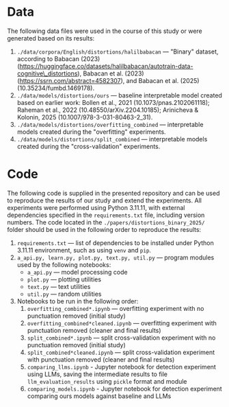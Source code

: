 # Data
The following data files were used in the course of this study or were generated based on its results:

1. `./data/corpora/English/distortions/halilbabacan` — "Binary" dataset, according to Babacan (2023) (https://huggingface.co/datasets/halilbabacan/autotrain-data-cognitive\_distortions), Babacan et al. (2023) (https://ssrn.com/abstract=4582307), and Babacan et al. (2025) (10.35234/fumbd.1469178).
2. `./data/models/distortions/ours` — baseline interpretable model created based on earlier work: Bollen et al., 2021 (10.1073/pnas.2102061118); Raheman et al., 2022 (10.48550/arXiv.2204.10185); Arinicheva & Kolonin, 2025 (10.1007/978-3-031-80463-2\_31).
3. `./data/models/distortions/overfitting_combined` — interpretable models created during the "overfitting" experiments.
4. `./data/models/distortions/split_combined` — interpretable models created during the "cross-validation" experiments.

# Code
The following code is supplied in the presented repository and can be used to reproduce the results of our study and extend the experiments. All experiments were performed using Python 3.11.11, with external dependencies specified in the `requirements.txt` file, including version numbers. The code located in the `./papers/distortions_binary_2025/` folder should be used in the following order to reproduce the results:

1. `requirements.txt` — list of dependencies to be installed under Python 3.11.11 environment, such as using `venv` and `pip`.
2. `a_api.py, learn.py, plot.py, text.py, util.py` — program modules used by the following notebooks:
   - `a_api.py` — model processing code
   - `plot.py` — plotting utilities
   - `text.py` — text utilities
   - `util.py` — random utilities
3. Notebooks to be run in the following order:
   1. `overfitting_combined*.ipynb` — overfitting experiment with no punctuation removed (initial study)
   2. `overfitting_combined*cleaned.ipynb` — overfitting experiment with punctuation removed (cleaner and final results)
   3. `split_combined*.ipynb` — split cross-validation experiment with no punctuation removed (initial study)
   4. `split_combined*cleaned.ipynb` — split cross-validation experiment with punctuation removed (cleaner and final results)
   5. `comparing_llms.ipynb` - Jupyter notebook for detection experiment using LLMs, saving the intermediate results to file `llm_evaluation_results` using `pickle` format and module
    6. `comparing_models.ipynb` - Jupyter notebook for detection experiment comparing ours models against baseline and LLMs